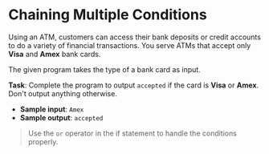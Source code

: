 # Chaining Multiple Conditions

Using an ATM, customers can access their bank deposits or credit accounts to do a variety of financial transactions. You serve ATMs that accept only **Visa** and **Amex** bank cards.

The given program takes the type of a bank card as input.

**Task**: Complete the program to output `accepted` if the card is **Visa** or **Amex**.
Don't output anything otherwise.

- **Sample input**: `Amex`
- **Sample output**: `accepted`

>Use the `or` operator in the if statement to handle the conditions properly.